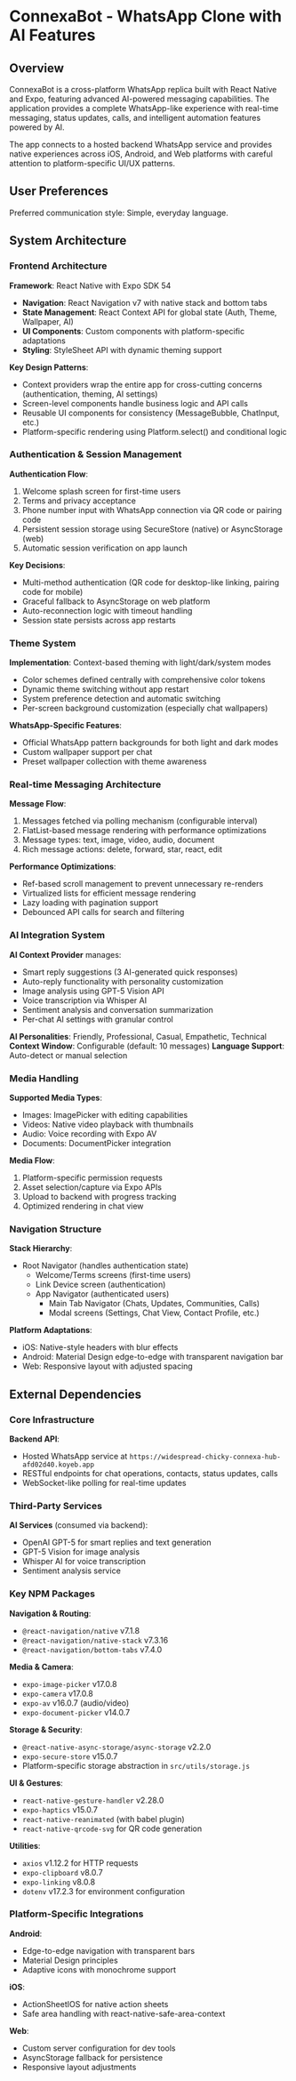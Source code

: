 # ConnexaBot - WhatsApp Clone with AI Features

## Overview

ConnexaBot is a cross-platform WhatsApp replica built with React Native and Expo, featuring advanced AI-powered messaging capabilities. The application provides a complete WhatsApp-like experience with real-time messaging, status updates, calls, and intelligent automation features powered by AI.

The app connects to a hosted backend WhatsApp service and provides native experiences across iOS, Android, and Web platforms with careful attention to platform-specific UI/UX patterns.

## User Preferences

Preferred communication style: Simple, everyday language.

## System Architecture

### Frontend Architecture

**Framework**: React Native with Expo SDK 54
- **Navigation**: React Navigation v7 with native stack and bottom tabs
- **State Management**: React Context API for global state (Auth, Theme, Wallpaper, AI)
- **UI Components**: Custom components with platform-specific adaptations
- **Styling**: StyleSheet API with dynamic theming support

**Key Design Patterns**:
- Context providers wrap the entire app for cross-cutting concerns (authentication, theming, AI settings)
- Screen-level components handle business logic and API calls
- Reusable UI components for consistency (MessageBubble, ChatInput, etc.)
- Platform-specific rendering using Platform.select() and conditional logic

### Authentication & Session Management

**Authentication Flow**:
1. Welcome splash screen for first-time users
2. Terms and privacy acceptance
3. Phone number input with WhatsApp connection via QR code or pairing code
4. Persistent session storage using SecureStore (native) or AsyncStorage (web)
5. Automatic session verification on app launch

**Key Decisions**:
- Multi-method authentication (QR code for desktop-like linking, pairing code for mobile)
- Graceful fallback to AsyncStorage on web platform
- Auto-reconnection logic with timeout handling
- Session state persists across app restarts

### Theme System

**Implementation**: Context-based theming with light/dark/system modes
- Color schemes defined centrally with comprehensive color tokens
- Dynamic theme switching without app restart
- System preference detection and automatic switching
- Per-screen background customization (especially chat wallpapers)

**WhatsApp-Specific Features**:
- Official WhatsApp pattern backgrounds for both light and dark modes
- Custom wallpaper support per chat
- Preset wallpaper collection with theme awareness

### Real-time Messaging Architecture

**Message Flow**:
1. Messages fetched via polling mechanism (configurable interval)
2. FlatList-based message rendering with performance optimizations
3. Message types: text, image, video, audio, document
4. Rich message actions: delete, forward, star, react, edit

**Performance Optimizations**:
- Ref-based scroll management to prevent unnecessary re-renders
- Virtualized lists for efficient message rendering
- Lazy loading with pagination support
- Debounced API calls for search and filtering

### AI Integration System

**AI Context Provider** manages:
- Smart reply suggestions (3 AI-generated quick responses)
- Auto-reply functionality with personality customization
- Image analysis using GPT-5 Vision API
- Voice transcription via Whisper AI
- Sentiment analysis and conversation summarization
- Per-chat AI settings with granular control

**AI Personalities**: Friendly, Professional, Casual, Empathetic, Technical
**Context Window**: Configurable (default: 10 messages)
**Language Support**: Auto-detect or manual selection

### Media Handling

**Supported Media Types**:
- Images: ImagePicker with editing capabilities
- Videos: Native video playback with thumbnails
- Audio: Voice recording with Expo AV
- Documents: DocumentPicker integration

**Media Flow**:
1. Platform-specific permission requests
2. Asset selection/capture via Expo APIs
3. Upload to backend with progress tracking
4. Optimized rendering in chat view

### Navigation Structure

**Stack Hierarchy**:
- Root Navigator (handles authentication state)
  - Welcome/Terms screens (first-time users)
  - Link Device screen (authentication)
  - App Navigator (authenticated users)
    - Main Tab Navigator (Chats, Updates, Communities, Calls)
    - Modal screens (Settings, Chat View, Contact Profile, etc.)

**Platform Adaptations**:
- iOS: Native-style headers with blur effects
- Android: Material Design edge-to-edge with transparent navigation bar
- Web: Responsive layout with adjusted spacing

## External Dependencies

### Core Infrastructure

**Backend API**: 
- Hosted WhatsApp service at `https://widespread-chicky-connexa-hub-afd02d40.koyeb.app`
- RESTful endpoints for chat operations, contacts, status updates, calls
- WebSocket-like polling for real-time updates

### Third-Party Services

**AI Services** (consumed via backend):
- OpenAI GPT-5 for smart replies and text generation
- GPT-5 Vision for image analysis
- Whisper AI for voice transcription
- Sentiment analysis service

### Key NPM Packages

**Navigation & Routing**:
- `@react-navigation/native` v7.1.8
- `@react-navigation/native-stack` v7.3.16
- `@react-navigation/bottom-tabs` v7.4.0

**Media & Camera**:
- `expo-image-picker` v17.0.8
- `expo-camera` v17.0.8
- `expo-av` v16.0.7 (audio/video)
- `expo-document-picker` v14.0.7

**Storage & Security**:
- `@react-native-async-storage/async-storage` v2.2.0
- `expo-secure-store` v15.0.7
- Platform-specific storage abstraction in `src/utils/storage.js`

**UI & Gestures**:
- `react-native-gesture-handler` v2.28.0
- `expo-haptics` v15.0.7
- `react-native-reanimated` (with babel plugin)
- `react-native-qrcode-svg` for QR code generation

**Utilities**:
- `axios` v1.12.2 for HTTP requests
- `expo-clipboard` v8.0.7
- `expo-linking` v8.0.8
- `dotenv` v17.2.3 for environment configuration

### Platform-Specific Integrations

**Android**:
- Edge-to-edge navigation with transparent bars
- Material Design principles
- Adaptive icons with monochrome support

**iOS**:
- ActionSheetIOS for native action sheets
- Safe area handling with react-native-safe-area-context

**Web**:
- Custom server configuration for dev tools
- AsyncStorage fallback for persistence
- Responsive layout adjustments